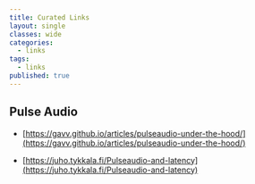 ```yaml
---
title: Curated Links
layout: single
classes: wide
categories:
  - links
tags:
  - links
published: true
---
```


## Pulse Audio

* [https://gavv.github.io/articles/pulseaudio-under-the-hood/](https://gavv.github.io/articles/pulseaudio-under-the-hood/)

* [https://juho.tykkala.fi/Pulseaudio-and-latency](https://juho.tykkala.fi/Pulseaudio-and-latency)


